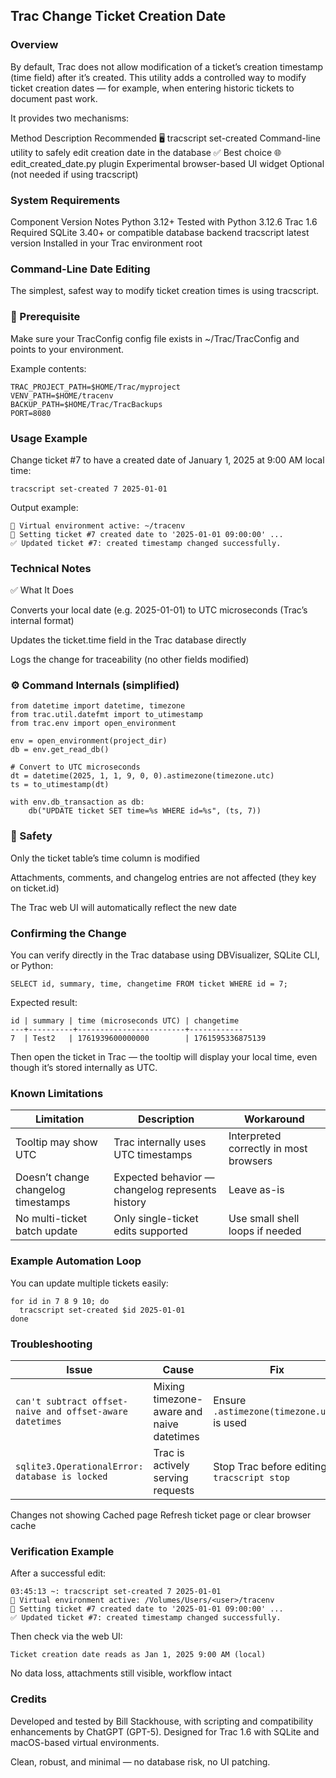 ## Trac Change Ticket Creation Date
### Overview

By default, Trac does not allow modification of a ticket’s creation timestamp (time field) after it’s created.
This utility adds a controlled way to modify ticket creation dates — for example, when entering historic tickets to document past work.

It provides two mechanisms:

Method	Description	Recommended
🖥️ tracscript set-created	Command-line utility to safely edit creation date in the database	✅ Best choice
🌐 edit_created_date.py plugin	Experimental browser-based UI widget	Optional (not needed if using tracscript)


### System Requirements
Component	Version	Notes
Python	3.12+	Tested with Python 3.12.6
Trac	1.6	Required
SQLite	3.40+	or compatible database backend
tracscript	latest version	Installed in your Trac environment root


### Command-Line Date Editing

The simplest, safest way to modify ticket creation times is using tracscript.

### 🧠 Prerequisite

Make sure your TracConfig config file exists in ~/Trac/TracConfig and points to your environment.


Example contents:

~~~
TRAC_PROJECT_PATH=$HOME/Trac/myproject
VENV_PATH=$HOME/tracenv
BACKUP_PATH=$HOME/Trac/TracBackups
PORT=8080
~~~

### Usage Example

Change ticket #7 to have a created date of January 1, 2025 at 9:00 AM local time:

~~~
tracscript set-created 7 2025-01-01
~~~

Output example:

~~~
🧠 Virtual environment active: ~/tracenv
📝 Setting ticket #7 created date to '2025-01-01 09:00:00' ...
✅ Updated ticket #7: created timestamp changed successfully.
~~~

### Technical Notes
✅ What It Does

Converts your local date (e.g. 2025-01-01) to UTC microseconds (Trac’s internal format)

Updates the ticket.time field in the Trac database directly

Logs the change for traceability (no other fields modified)

### ⚙️ Command Internals (simplified)

~~~
from datetime import datetime, timezone
from trac.util.datefmt import to_utimestamp
from trac.env import open_environment

env = open_environment(project_dir)
db = env.get_read_db()

# Convert to UTC microseconds
dt = datetime(2025, 1, 1, 9, 0, 0).astimezone(timezone.utc)
ts = to_utimestamp(dt)

with env.db_transaction as db:
    db("UPDATE ticket SET time=%s WHERE id=%s", (ts, 7))
~~~

### 🧩 Safety

Only the ticket table’s time column is modified

Attachments, comments, and changelog entries are not affected (they key on ticket.id)

The Trac web UI will automatically reflect the new date

### Confirming the Change

You can verify directly in the Trac database using DBVisualizer, SQLite CLI, or Python:

~~~
SELECT id, summary, time, changetime FROM ticket WHERE id = 7;
~~~

Expected result:

~~~
id | summary | time (microseconds UTC) | changetime
---+----------+------------------------+------------
7  | Test2   | 1761939600000000        | 1761595336875139
~~~

Then open the ticket in Trac — the tooltip will display your local time, even though it’s stored internally as UTC.



### Known Limitations

| Limitation | Description | Workaround |
|-------------|--------------|-------------|
| Tooltip may show UTC | Trac internally uses UTC timestamps | Interpreted correctly in most browsers |
| Doesn’t change changelog timestamps | Expected behavior — changelog represents history | Leave as-is |
| No multi-ticket batch update | Only single-ticket edits supported | Use small shell loops if needed |


### Example Automation Loop

You can update multiple tickets easily:

~~~
for id in 7 8 9 10; do
  tracscript set-created $id 2025-01-01
done
~~~

### Troubleshooting

| Issue | Cause | Fix |
|--------|--------|-----|
| `can't subtract offset-naive and offset-aware datetimes` | Mixing timezone-aware and naive datetimes | Ensure `.astimezone(timezone.utc)` is used |
| `sqlite3.OperationalError: database is locked` | Trac is actively serving requests | Stop Trac before editing: `tracscript stop` |


Changes not showing	Cached page	Refresh ticket page or clear browser cache


### Verification Example

After a successful edit:

~~~
03:45:13 ~: tracscript set-created 7 2025-01-01
🧠 Virtual environment active: /Volumes/Users/<user>/tracenv
📝 Setting ticket #7 created date to '2025-01-01 09:00:00' ...
✅ Updated ticket #7: created timestamp changed successfully.
~~~

Then check via the web UI:

~~~
Ticket creation date reads as Jan 1, 2025 9:00 AM (local)
~~~

No data loss, attachments still visible, workflow intact

### Credits

Developed and tested by Bill Stackhouse, with scripting and compatibility enhancements by ChatGPT (GPT-5).
Designed for Trac 1.6 with SQLite and macOS-based virtual environments.

Clean, robust, and minimal — no database risk, no UI patching.
